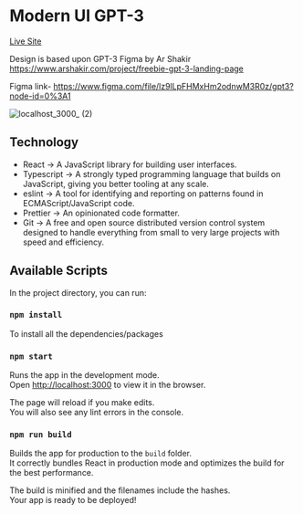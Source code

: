 # Modern UI GPT-3

[Live Site](https://6295ace3f181207cc583a7e1--visionary-kheer-9a8136.netlify.app/)

Design is based upon GPT-3 Figma by Ar Shakir
https://www.arshakir.com/project/freebie-gpt-3-landing-page

Figma link- https://www.figma.com/file/lz9lLpFHMxHm2odnwM3R0z/gpt3?node-id=0%3A1

![localhost_3000_ (2)](https://user-images.githubusercontent.com/62811612/171100356-a7a0d148-704e-4cf9-b6bf-71a778ce20fc.png)


## Technology

- React -> A JavaScript library for building user interfaces.
- Typescript -> A strongly typed programming language that builds on JavaScript, giving you better tooling at any scale.
- eslint -> A tool for identifying and reporting on patterns found in ECMAScript/JavaScript code.
- Prettier -> An opinionated code formatter.
- Git -> A free and open source distributed version control system designed to handle everything from small to very large projects with speed and efficiency.

## Available Scripts

In the project directory, you can run:

### `npm install`

To install all the dependencies/packages

### `npm start`

Runs the app in the development mode.\
Open [http://localhost:3000](http://localhost:3000) to view it in the browser.

The page will reload if you make edits.\
You will also see any lint errors in the console.

### `npm run build`

Builds the app for production to the `build` folder.\
It correctly bundles React in production mode and optimizes the build for the best performance.

The build is minified and the filenames include the hashes.\
Your app is ready to be deployed!
